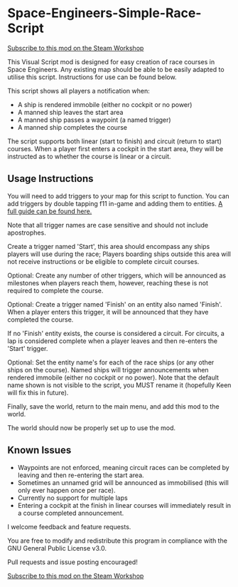 # Space-Engineers-Simple-Race-Script
[Subscribe to this mod on the Steam Workshop](http://steamcommunity.com/sharedfiles/filedetails/?id=887509748)

This Visual Script mod is designed for easy creation of race courses in Space Engineers. Any existing map should be able to be easily adapted to utilise this script. Instructions for use can be found below.

This script shows all players a notification when:
- A ship is rendered immobile (either no cockpit or no power)
- A manned ship leaves the start area
- A manned ship passes a waypoint (a named trigger)
- A manned ship completes the course

The script supports both linear (start to finish) and circuit (return to start) courses. When a player first enters a cockpit in the start area, they will be instructed as to whether the course is linear or a circuit.

## Usage Instructions

You will need to add triggers to your map for this script to function. You can add triggers by double tapping f11 in-game and adding them to entities. [A full guide can be found here.](https://steamcommunity.com/sharedfiles/filedetails/?id=779965489)

Note that all trigger names are case sensitive and should not include apostrophes.

Create a trigger named 'Start', this area should encompass any ships players will use during the race; Players boarding ships outside this area will not receive instructions or be eligible to complete circuit courses.

Optional: Create any number of other triggers, which will be announced as milestones when players reach them, however, reaching these is not required to complete the course.

Optional: Create a trigger named 'Finish' on an entity also named 'Finish'. When a player enters this trigger, it will be announced that they have completed the course. 

If no 'Finish' entity exists, the course is considered a circuit. For circuits, a lap is considered complete when a player leaves and then re-enters the 'Start' trigger.

Optional: Set the entity name's for each of the race ships (or any other ships on the course). Named ships will trigger announcements when rendered immobile (either no cockpit or no power). Note that the default name shown is not visible to the script, you MUST rename it (hopefully Keen will fix this in future).

Finally, save the world, return to the main menu, and add this mod to the world.

The world should now be properly set up to use the mod.


## Known Issues
- Waypoints are not enforced, meaning circuit races can be completed by leaving and then re-entering the start area.
- Sometimes an unnamed grid will be announced as immobilised (this will only ever happen once per race).
- Currently no support for multiple laps
- Entering a cockpit at the finish in linear courses will immediately result in a course completed announcement.


I welcome feedback and feature requests.

You are free to modify and redistribute this program in compliance with the GNU General Public License v3.0.

Pull requests and issue posting encouraged!

[Subscribe to this mod on the Steam Workshop](http://steamcommunity.com/sharedfiles/filedetails/?id=887509748)
